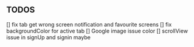 ## TODOS

[] fix tab get wrong screen notification and favourite screens
[] fix backgroundColor for active tab
[] Google image issue color
[] scrollView issue in signUp and signin maybe
